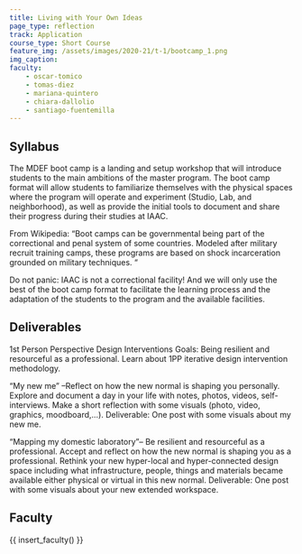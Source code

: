 ```yaml
---
title: Living with Your Own Ideas
page_type: reflection
track: Application
course_type: Short Course
feature_img: /assets/images/2020-21/t-1/bootcamp_1.png
img_caption: 
faculty: 
    - oscar-tomico
    - tomas-diez
    - mariana-quintero
    - chiara-dallolio
    - santiago-fuentemilla
---
```


## Syllabus

The MDEF boot camp is a landing and setup workshop that will introduce students to the main ambitions of the master program. The boot camp format will allow students to familiarize themselves with the physical spaces where the program will operate and experiment (Studio, Lab, and neighborhood), as well as provide the initial tools to document and share their progress during their studies at IAAC.

From Wikipedia: “Boot camps can be governmental being part of the correctional and penal system of some countries. Modeled after military recruit training camps, these programs are based on shock incarceration grounded on military techniques. “

Do not panic: IAAC is not a correctional facility! And we will only use the best of the boot camp format to facilitate the learning process and the adaptation of the students to the program and the available facilities.

## Deliverables

1st Person Perspective Design Interventions
Goals: Being resilient and resourceful as a professional. Learn about 1PP iterative design intervention methodology.


“My new me” –Reflect on how the new normal is shaping you personally. Explore and document a day in your life with notes, photos, videos, self-interviews. Make a short reflection with some visuals (photo, video, graphics, moodboard,...). Deliverable: One post with some visuals about my new me.

“Mapping my domestic laboratory”– Be resilient and resourceful as a professional. Accept and reflect on how the new normal is shaping you as a professional. Rethink your new hyper-local and hyper-connected design space including what infrastructure, people, things and materials became available either physical or virtual in this new normal. Deliverable: One post with some visuals about your new extended workspace.

## Faculty

{{ insert_faculty() }}
